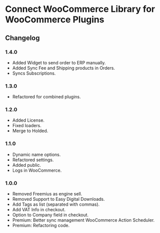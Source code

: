 # Connect WooCommerce Library for WooCommerce Plugins

## Changelog

### 1.4.0

* Added Widget to send order to ERP manually.
* Added Sync Fee and Shipping products in Orders.
* Syncs Subscriptions.

### 1.3.0

* Refactored for combined plugins.

### 1.2.0

* Added License.
* Fixed loaders.
* Merge to Holded.

### 1.1.0

* Dynamic name options.
* Refactored settings.
* Added public.
* Logs in WooCommerce.

### 1.0.0

* Removed Freemius as engine sell.
* Removed Support to Easy Digital Downloads.
* Add Tags as list (separated with commas).
* Add VAT Info in checkout.
* Option to Company field in checkout.
* Premium: Better sync management WooCommerce Action Scheduler.
* Premium: Refactoring code.
